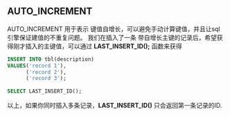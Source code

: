 ## AUTO_INCREMENT 
AUTO_INCREMENT 用于表示 键值自增长，可以避免手动计算键值，并且让sql引擎保证建值的不重复问题。
我们在插入了一条 带自增长主键的记录后，希望获得刚才插入的主键值，可以通过 **LAST_INSERT_ID();** 函数来获得

```sql
INSERT INTO tbl(description)
VALUES('record 1'),
      ('record 2'),
      ('record 3');
 
SELECT LAST_INSERT_ID();
```

以上，如果你同时插入多条记录，**LAST_INSERT_ID()** 只会返回第一条记录的ID.